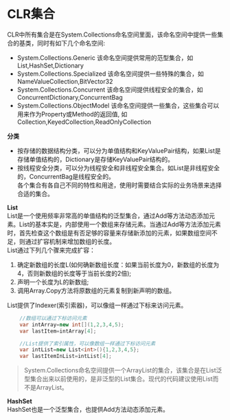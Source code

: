 ﻿CLR集合
==========
CLR中所有集合是在System.Collections命名空间里面，该命名空间中提供一些集合的基类，同时有如下几个命名空间:  

* System.Collections.Generic  该命名空间提供常用的范型集合，如List,HashSet,Dictionary
* System.Collections.Specialized 该命名空间提供一些特殊的集合，如NameValueCollection,BitVector32
* System.Collections.Concurrent 该命名空间提供线程安全的集合，如ConcurrentDictionary,ConcurrentBag
* System.Collections.ObjectModel 该命名空间提供一些集合，这些集合可以用来作为Property或Method的返回值, 如Collection,KeyedCollection,ReadOnlyCollection

**分类**   

* 按存储的数据结构分类，可以分为单值结构和KeyValuePair结构，如果List是存储单值结构的，Dictionary是存储KeyValuePair结构的。
* 按线程安全分类，可以分为线程安全和非线程安全集合。如List是非线程安全的，ConcurrentBag是线程安全的。   
各个集合有各自己不同的特性和用途，使用时需要结合实际的业务场景来选择合适的集合。

**List**   
List是一个使用频率非常高的单值结构的泛型集合，通过Add等方法动态添加元素。List的基本实是，内部使用一个数组来存储元素。当通过Add等方法添加元素时，首先检查这个数组是有否足够的容量来存储新添加的元素，如果数组空间不足，则通过扩容机制来增加数组的长度。  
List通过下列几个骤来完成扩容：   

1. 确定新数组的长度L(如何确新数组长度：如果当前长度为0，新数组的长度为4，否则新数组的长度等于当前长度的2倍);  
2. 声明一个长度为L的新数组;   
3. 调用Array.Copy方法将原数组的元素复制到新声明的数组。

List提供了Indexer(索引索器)，可以像组一样通过下标来访问元素。 
```C#
    //数组可以通过下标访问元素
    var intArray=new int[](1,2,3,4,5);
    var lastItem=intArray[4];

    //List提供了索引属性，可以像数组一样通过下标访问元素
    var intList=new List<int>(){1,2,3,4,5};
    var lastItemInList=intList[4];
```

> System.Collections命名空间提供一个ArrayList的集合，该集合是在List泛型集合出来以前使用的，是非泛型的List集合。现代的代码建议使用List而不是ArrayList。  

**HashSet**   
HashSet也是一个泛型集合，也提供Add方法动态添加元素。